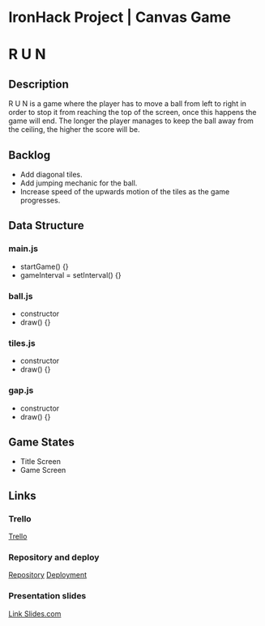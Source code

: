 # IronHack Project | Canvas Game

# R U N

## Description

R U N is a game where the player has to move a ball from left to right in order to stop it from reaching the top of the screen, once this happens the game will end. The longer the player manages to keep the ball away from the ceiling, the higher the score will be.

## Backlog

- Add diagonal tiles.
- Add jumping mechanic for the ball.
- Increase speed of the upwards motion of the tiles as the game progresses.

## Data Structure

### main.js

- startGame() {}
- gameInterval = setInterval() {}

### ball.js

- constructor
- draw() {}

### tiles.js

- constructor
- draw() {}

### gap.js

- constructor
- draw() {}

## Game States

- Title Screen
- Game Screen

## Links

### Trello

[Trello](https://trello.com/b/h4hj6kRy)

### Repository and deploy

[Repository](https://github.com/SantAndresP/ironhack-canvas-game-project)
[Deployment](https://santandresp.github.io/ironhack-canvas-game-project/)

### Presentation slides

[Link Slides.com]()
